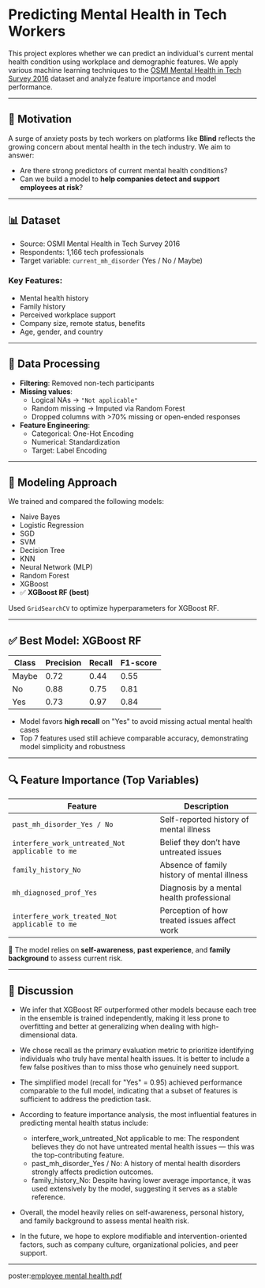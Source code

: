 # Predicting Mental Health in Tech Workers

This project explores whether we can predict an individual's current mental health condition using workplace and demographic features. We apply various machine learning techniques to the [OSMI Mental Health in Tech Survey 2016](https://osmihelp.org/research) dataset and analyze feature importance and model performance.

---

## 📌 Motivation

A surge of anxiety posts by tech workers on platforms like **Blind** reflects the growing concern about mental health in the tech industry. We aim to answer:

- Are there strong predictors of current mental health conditions?
- Can we build a model to **help companies detect and support employees at risk**?

---

## 📊 Dataset

- Source: OSMI Mental Health in Tech Survey 2016  
- Respondents: 1,166 tech professionals  
- Target variable: `current_mh_disorder` (Yes / No / Maybe)

### Key Features:
- Mental health history  
- Family history  
- Perceived workplace support  
- Company size, remote status, benefits  
- Age, gender, and country

---

## 🧹 Data Processing

- **Filtering**: Removed non-tech participants
- **Missing values**:
  - Logical NAs → `"Not applicable"`
  - Random missing → Imputed via Random Forest
  - Dropped columns with >70% missing or open-ended responses
- **Feature Engineering**:
  - Categorical: One-Hot Encoding
  - Numerical: Standardization
  - Target: Label Encoding

---

## 🧠 Modeling Approach

We trained and compared the following models:

- Naive Bayes  
- Logistic Regression  
- SGD  
- SVM  
- Decision Tree  
- KNN  
- Neural Network (MLP)  
- Random Forest  
- XGBoost  
- ✅ **XGBoost RF (best)**

Used `GridSearchCV` to optimize hyperparameters for XGBoost RF.

---

## ✅ Best Model: XGBoost RF

| Class    | Precision | Recall | F1-score |
|----------|-----------|--------|----------|
| Maybe    | 0.72      | 0.44   | 0.55     |
| No       | 0.88      | 0.75   | 0.81     |
| Yes      | 0.73      | 0.97   | 0.84     |

- Model favors **high recall** on "Yes" to avoid missing actual mental health cases
- Top 7 features used still achieve comparable accuracy, demonstrating model simplicity and robustness

---

## 🔍 Feature Importance (Top Variables)

| Feature                                             | Description                                            |
|-----------------------------------------------------|--------------------------------------------------------|
| `past_mh_disorder_Yes / No`                         | Self-reported history of mental illness               |
| `interfere_work_untreated_Not applicable to me`     | Belief they don’t have untreated issues               |
| `family_history_No`                                 | Absence of family history of mental illness           |
| `mh_diagnosed_prof_Yes`                             | Diagnosis by a mental health professional             |
| `interfere_work_treated_Not applicable to me`       | Perception of how treated issues affect work          |

📌 The model relies on **self-awareness**, **past experience**, and **family background** to assess current risk.

---

## 💬 Discussion

- We infer that XGBoost RF outperformed other models because each tree in the ensemble is trained independently, making it less prone to overfitting and better at generalizing when dealing with high-dimensional data.
- We chose recall as the primary evaluation metric to prioritize identifying individuals who truly have mental health issues. It is better to include a few false positives than to miss those who genuinely need support.
- The simplified model (recall for "Yes" = 0.95) achieved performance comparable to the full model, indicating that a subset of features is sufficient to address the prediction task.
- According to feature importance analysis, the most influential features in predicting mental health status include:
  - interfere_work_untreated_Not applicable to me: The respondent believes they do not have untreated mental health issues — this was the top-contributing feature.
  - past_mh_disorder_Yes / No: A history of mental health disorders strongly affects prediction outcomes.
  - family_history_No: Despite having lower average importance, it was used extensively by the model, suggesting it serves as a stable reference.

- Overall, the model heavily relies on self-awareness, personal history, and family background to assess mental health risk.
- In the future, we hope to explore modifiable and intervention-oriented factors, such as company culture, organizational policies, and peer support.


---
poster:[employee mental health.pdf](https://github.com/user-attachments/files/23240190/default.pdf)

